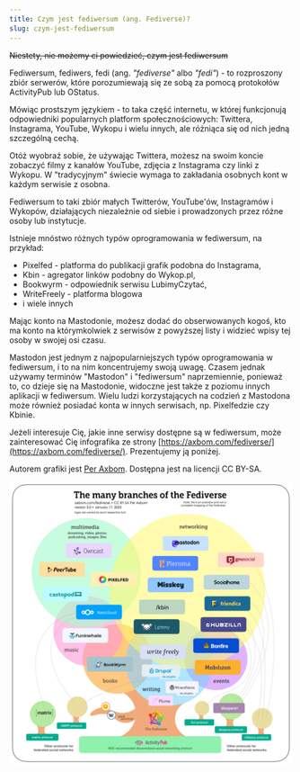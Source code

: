 ```yaml
---
title: Czym jest fediwersum (ang. Fediverse)?
slug: czym-jest-fediwersum
---
```


~~Niestety, nie możemy ci powiedzieć, czym jest fediwersum~~

Fediwersum, fediwers, fedi (ang. _"fediverse"_ albo _"fedi"_) - to rozproszony zbiór serwerów, które porozumiewają się ze sobą za pomocą protokołów ActivityPub lub OStatus.

Mówiąc prostszym językiem - to taka część internetu, w której funkcjonują odpowiedniki popularnych platform społecznościowych: Twittera, Instagrama, YouTube, Wykopu i wielu innych, ale różniąca się od nich jedną szczególną cechą.

Otóż wyobraź sobie, że używając Twittera, możesz na swoim koncie zobaczyć filmy z kanałów YouTube, zdjęcia z Instagrama czy linki z Wykopu. W "tradycyjnym" świecie wymaga to zakładania osobnych kont w każdym serwisie z osobna.

Fediwersum to taki zbiór małych Twitterów, YouTube'ów, Instagramów i Wykopów, działających niezależnie od siebie i prowadzonych przez różne osoby lub instytucje.

Istnieje mnóstwo różnych typów oprogramowania w fediwersum, na przykład:

- Pixelfed - platforma do publikacji grafik podobna do Instagrama,
- Kbin - agregator linków podobny do Wykop.pl,
- Bookwyrm - odpowiednik serwisu LubimyCzytać,
- WriteFreely - platforma blogowa
- i wiele innych

Mając konto na Mastodonie, możesz dodać do obserwowanych kogoś, kto ma konto na którymkolwiek z serwisów z powyższej listy i widzieć wpisy tej osoby w swojej osi czasu.

Mastodon jest jednym z najpopularniejszych typów oprogramowania w fediwersum, i to na nim koncentrujemy swoją uwagę. Czasem jednak używamy terminów "Mastodon" i "fediwersum" naprzemiennie, ponieważ to, co dzieje się na Mastodonie, widoczne jest także z poziomu innych aplikacji w fediwersum. Wielu ludzi korzystających na codzień z Mastodona może również posiadać konta w innych serwisach, np. Pixelfedzie czy Kbinie.

Jeżeli interesuje Cię, jakie inne serwisy dostępne są w fediwersum, może zainteresować Cię infografika ze strony [https://axbom.com/fediverse/](https://axbom.com/fediverse/). Prezentujemy ją poniżej.

Autorem grafiki jest [Per Axbom](https://axbom.com/fediverse/). Dostępna jest na licencji CC BY-SA.

![Grafika prezentująca różne serwisy fediwersum pogrupowane według przeznaczenia](https://raw.githubusercontent.com/lwojcik/Mastodon-Poradnik/main/assets/images/fediverse-branches-axbom-30-CC-BY-SA.webp)

